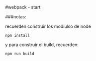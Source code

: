#webpack - start


###notas:

recuerden construir los modiulso de node
```
npm install

```
y para construir el build, recuerden:
```
npm run build
```
